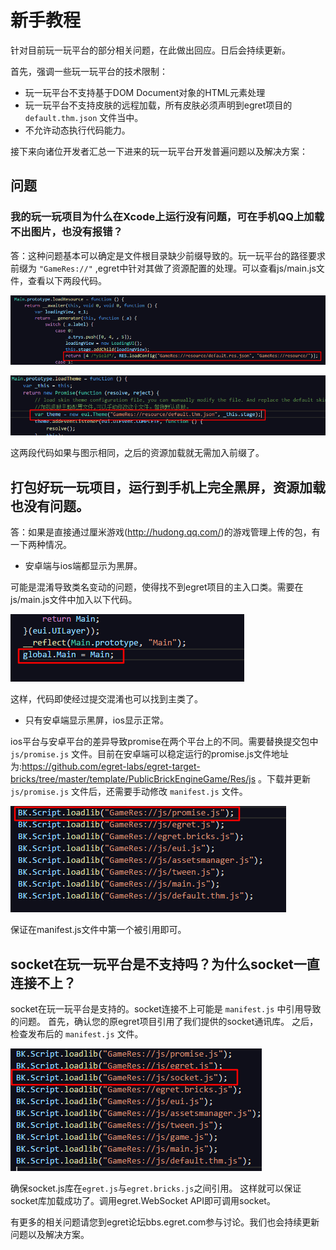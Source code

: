 # 新手教程

针对目前玩一玩平台的部分相关问题，在此做出回应。日后会持续更新。

首先，强调一些玩一玩平台的技术限制：
 - 玩一玩平台不支持基于DOM Document对象的HTML元素处理
 - 玩一玩平台不支持皮肤的远程加载，所有皮肤必须声明到egret项目的 `default.thm.json` 文件当中。
 - 不允许动态执行代码能力。

 接下来向诸位开发者汇总一下进来的玩一玩平台开发普遍问题以及解决方案：

## 问题
### 我的玩一玩项目为什么在Xcode上运行没有问题，可在手机QQ上加载不出图片，也没有报错？

答：这种问题基本可以确定是文件根目录缺少前缀导致的。玩一玩平台的路径要求前缀为 `"GameRes://"` ,egret中针对其做了资源配置的处理。可以查看js/main.js文件，查看以下两段代码。

![资源加载配置路径](./ziyuan03.png)

![皮肤加载配置路径](./pifu02.png)

这两段代码如果与图示相同，之后的资源加载就无需加入前缀了。

## 打包好玩一玩项目，运行到手机上完全黑屏，资源加载也没有问题。
答：如果是直接通过厘米游戏(http://hudong.qq.com/)的游戏管理上传的包，有一下两种情况。
 - 安卓端与ios端都显示为黑屏。
 
 可能是混淆导致类名变动的问题，使得找不到egret项目的主入口类。需要在js/main.js文件中加入以下代码。

 ![类名混淆](./calss04.png)
 
 这样，代码即使经过提交混淆也可以找到主类了。

 - 只有安卓端显示黑屏，ios显示正常。

 ios平台与安卓平台的差异导致promise在两个平台上的不同。需要替换提交包中 `js/promise.js` 文件。目前在安卓端可以稳定运行的promise.js文件地址为:https://github.com/egret-labs/egret-target-bricks/tree/master/template/PublicBrickEngineGame/Res/js 。下载并更新 `js/promise.js` 文件后，还需要手动修改 `manifest.js` 文件。

 ![promise引用](./promise01.png)

 保证在manifest.js文件中第一个被引用即可。

 ## socket在玩一玩平台是不支持吗？为什么socket一直连接不上？
 socket在玩一玩平台是支持的。socket连接不上可能是 `manifest.js` 中引用导致的问题。
 首先，确认您的原egret项目引用了我们提供的socket通讯库。
 之后，检查发布后的 `manifest.js` 文件。

  ![socket引用](./socket引用.png)

  确保socket.js库在`egret.js`与`egret.bricks.js`之间引用。
  这样就可以保证socket库加载成功了。调用egret.WebSocket API即可调用socket。


  有更多的相关问题请您到egret论坛bbs.egret.com参与讨论。我们也会持续更新问题以及解决方案。